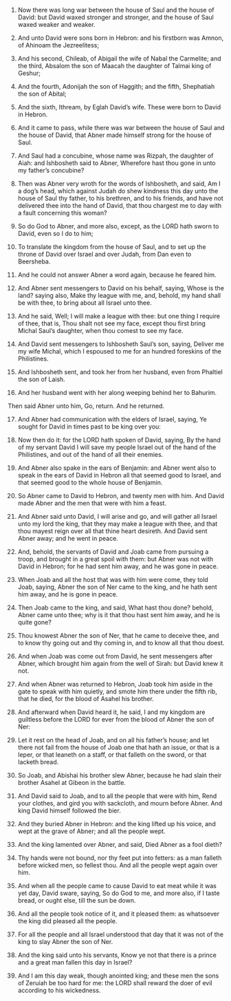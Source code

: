 1. Now there was long war between the house of Saul and the house of
David: but David waxed stronger and stronger, and the house of Saul
waxed weaker and weaker.

2. And unto David were sons born in Hebron: and his firstborn was
Amnon, of Ahinoam the Jezreelitess;

3. And his second, Chileab, of
Abigail the wife of Nabal the Carmelite; and the third, Absalom the
son of Maacah the daughter of Talmai king of Geshur;

4. And the
fourth, Adonijah the son of Haggith; and the fifth, Shephatiah the son
of Abital;

5. And the sixth, Ithream, by Eglah David’s wife. These
were born to David in Hebron.

6. And it came to pass, while there was war between the house of Saul
and the house of David, that Abner made himself strong for the house
of Saul.

7. And Saul had a concubine, whose name was Rizpah, the daughter of
Aiah: and Ishbosheth said to Abner, Wherefore hast thou gone in unto
my father’s concubine?

8. Then was Abner very wroth for the words of
Ishbosheth, and said, Am I a dog’s head, which against Judah do shew
kindness this day unto the house of Saul thy father, to his brethren,
and to his friends, and have not delivered thee into the hand of
David, that thou chargest me to day with a fault concerning this
woman?

9. So do God to Abner, and more also, except, as the LORD
hath sworn to David, even so I do to him;

10. To translate the
kingdom from the house of Saul, and to set up the throne of David over
Israel and over Judah, from Dan even to Beersheba.

11. And he could not answer Abner a word again, because he feared
him.

12. And Abner sent messengers to David on his behalf, saying, Whose
is the land? saying also, Make thy league with me, and, behold, my
hand shall be with thee, to bring about all Israel unto thee.

13. And he said, Well; I will make a league with thee: but one thing
I require of thee, that is, Thou shalt not see my face, except thou
first bring Michal Saul’s daughter, when thou comest to see my face.

14. And David sent messengers to Ishbosheth Saul’s son, saying,
Deliver me my wife Michal, which I espoused to me for an hundred
foreskins of the Philistines.

15. And Ishbosheth sent, and took her from her husband, even from
Phaltiel the son of Laish.

16. And her husband went with her along weeping behind her to
Bahurim.

Then said Abner unto him, Go, return. And he returned.

17. And Abner had communication with the elders of Israel, saying, Ye
sought for David in times past to be king over you:

18. Now then do
it: for the LORD hath spoken of David, saying, By the hand of my
servant David I will save my people Israel out of the hand of the
Philistines, and out of the hand of all their enemies.

19. And Abner also spake in the ears of Benjamin: and Abner went also
to speak in the ears of David in Hebron all that seemed good to
Israel, and that seemed good to the whole house of Benjamin.

20. So Abner came to David to Hebron, and twenty men with him. And
David made Abner and the men that were with him a feast.

21. And Abner said unto David, I will arise and go, and will gather
all Israel unto my lord the king, that they may make a league with
thee, and that thou mayest reign over all that thine heart desireth.
And David sent Abner away; and he went in peace.

22. And, behold, the servants of David and Joab came from pursuing a
troop, and brought in a great spoil with them: but Abner was not with
David in Hebron; for he had sent him away, and he was gone in peace.

23. When Joab and all the host that was with him were come, they told
Joab, saying, Abner the son of Ner came to the king, and he hath sent
him away, and he is gone in peace.

24. Then Joab came to the king, and said, What hast thou done?
behold, Abner came unto thee; why is it that thou hast sent him away,
and he is quite gone?

25. Thou knowest Abner the son of Ner, that he
came to deceive thee, and to know thy going out and thy coming in, and
to know all that thou doest.

26. And when Joab was come out from David, he sent messengers after
Abner, which brought him again from the well of Sirah: but David knew
it not.

27. And when Abner was returned to Hebron, Joab took him aside in the
gate to speak with him quietly, and smote him there under the fifth
rib, that he died, for the blood of Asahel his brother.

28. And afterward when David heard it, he said, I and my kingdom are
guiltless before the LORD for ever from the blood of Abner the son of
Ner:

29. Let it rest on the head of Joab, and on all his father’s
house; and let there not fail from the house of Joab one that hath an
issue, or that is a leper, or that leaneth on a staff, or that falleth
on the sword, or that lacketh bread.

30. So Joab, and Abishai his brother slew Abner, because he had slain
their brother Asahel at Gibeon in the battle.

31. And David said to Joab, and to all the people that were with him,
Rend your clothes, and gird you with sackcloth, and mourn before
Abner. And king David himself followed the bier.

32. And they buried Abner in Hebron: and the king lifted up his
voice, and wept at the grave of Abner; and all the people wept.

33. And the king lamented over Abner, and said, Died Abner as a fool
dieth?

34. Thy hands were not bound, nor thy feet put into fetters:
as a man falleth before wicked men, so fellest thou. And all the
people wept again over him.

35. And when all the people came to cause David to eat meat while it
was yet day, David sware, saying, So do God to me, and more also, if I
taste bread, or ought else, till the sun be down.

36. And all the people took notice of it, and it pleased them: as
whatsoever the king did pleased all the people.

37. For all the people and all Israel understood that day that it was
not of the king to slay Abner the son of Ner.

38. And the king said unto his servants, Know ye not that there is a
prince and a great man fallen this day in Israel?

39. And I am this
day weak, though anointed king; and these men the sons of Zeruiah be
too hard for me: the LORD shall reward the doer of evil according to
his wickedness.